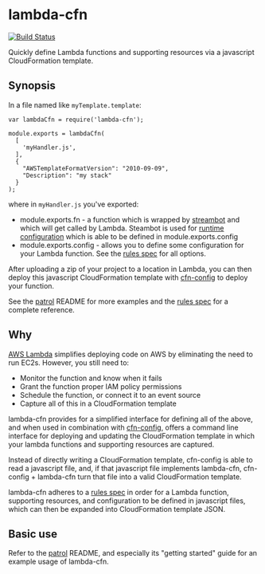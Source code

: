 # lambda-cfn

[![Build Status](https://travis-ci.org/mapbox/lambda-cfn.svg?branch=master)](https://travis-ci.org/mapbox/lambda-cfn)

Quickly define Lambda functions and supporting resources via a javascript CloudFormation template.

## Synopsis

In a file named like `myTemplate.template`:

```
var lambdaCfn = require('lambda-cfn');

module.exports = lambdaCfn(
  [
    'myHandler.js',
  ],
  {
    "AWSTemplateFormatVersion": "2010-09-09",
    "Description": "my stack"
  }
);
```

where in `myHandler.js` you've exported:

- module.exports.fn - a function which is wrapped by [streambot](git@github.com:mapbox/streambot.git) and which will get called by Lambda.  Steambot is used for [runtime configuration](https://github.com/mapbox/streambot#runtime-configuration) which is able to be defined in module.exports.config
- module.exports.config - allows you to define some configuration for your Lambda function.  See the [rules spec](https://github.com/mapbox/lambda-cfn/blob/readme/RULE-SPEC.md) for all options.

After uploading a zip of your project to a location in Lambda, you can then deploy this javascript CloudFormation template with [cfn-config](https://github.com/mapbox/cfn-config#usage-1) to deploy your function.

See the [patrol](https://github.com/mapbox/patrol) README for more examples and the [rules spec](https://github.com/mapbox/lambda-cfn/blob/master/RULE-SPEC.md) for a complete reference.

## Why

[AWS Lambda](http://aws.amazon.com/lambda/) simplifies deploying code on AWS by eliminating the need to run EC2s.  However, you still need to:

- Monitor the function and know when it fails
- Grant the function proper IAM policy permissions
- Schedule the function, or connect it to an event source
- Capture all of this in a CloudFormation template

lambda-cfn provides for a simplified interface for defining all of the above, and when used in combination with [cfn-config](https://github.com/mapbox/cfn-config), offers a command line interface for deploying and updating the CloudFormation template in which your lambda functions and supporting resources are captured.

Instead of directly writing a CloudFormation template, cfn-config is able to read a javascript file, and, if that javascript file implements lambda-cfn, cfn-config + lambda-cfn turn that file into a valid CloudFormation template.

lambda-cfn adheres to a [rules spec](https://github.com/mapbox/lambda-cfn/blob/master/RULE-SPEC.md) in order for a Lambda function, supporting resources, and configuration to be defined in javascript files, which can then be expanded into CloudFormation template JSON.

## Basic use

Refer to the [patrol](https://github.com/mapbox/patrol) README, and especially its "getting started" guide for an example usage of lambda-cfn.
